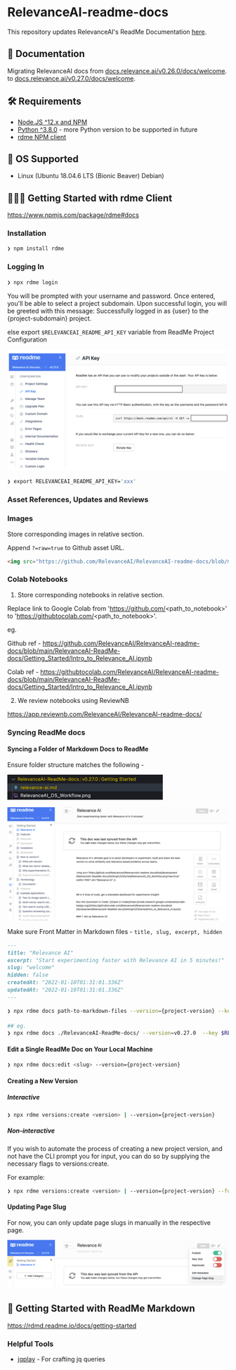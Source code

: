 # RelevanceAI-readme-docs

This repository updates RelevanceAI's ReadMe Documentation [here](https://relevance-ai-documentation.readme.io/docs/).

## 🧠 Documentation

Migrating RelevanceAI docs from [docs.relevance.ai/v0.26.0/docs/welcome](https://docs.relevance.ai/v0.26.0/docs/welcome).
 to [docs.relevance.ai/v0.27.0/docs/welcome](https://docs.relevance.ai/v0.27.0/docs/welcome).


## 🛠️  Requirements

- [Node.JS ^12.x and NPM](https://docs.npmjs.com/downloading-and-installing-node-js-and-npm)
- [Python ^3.8.0](https://www.python.org/downloads/release/python-380/) - more Python version to be supported in future
- [rdme NPM client](https://www.npmjs.com/package/rdme#docs)

## 🧰 OS Supported

- Linux (Ubuntu 18.04.6 LTS (Bionic Beaver) Debian)


## 👩🏻‍💻 Getting Started with rdme Client

https://www.npmjs.com/package/rdme#docs


### Installation

```zsh
❯ npm install rdme
```

### Logging In

```zsh
❯ npx rdme login 
```

You will be prompted with your username and password. Once entered, you'll be able to select a project subdomain. Upon successful login, you will be greeted with this message: Successfully logged in as {user} to the {project-subdomain} project.

else export `$RELEVANCEAI_README_API_KEY` variable from ReadMe Project Configuration


![](./assets/readme_api_key.png)


```zsh
❯ export RELEVANCEAI_README_API_KEY='xxx'
```


### Asset References, Updates and Reviews

### Images

Store corresponding images in relative section. 

Append `?=raw=true` to Github asset URL.

```html
<img src="https://github.com/RelevanceAI/RelevanceAI-readme-docs/blob/main/RelevanceAI-ReadMe-docs/Getting_Started/RelevanceAI_DS_Workflow.png?raw=true" width="650" alt="Relevance AI DS Workflow" />

```


### Colab Notebooks

1. Store corresponding notebooks in relative section.

Replace link to Google Colab from 'https://github.com/<path_to_notebook>' to 'https://githubtocolab.com/<path_to_notebook>'.

eg. 

Github ref - https://github.com/RelevanceAI/RelevanceAI-readme-docs/blob/main/RelevanceAI-ReadMe-docs/Getting_Started/Intro_to_Relevance_AI.ipynb

Colab ref - https://githubtocolab.com/RelevanceAI/RelevanceAI-readme-docs/blob/main/RelevanceAI-ReadMe-docs/Getting_Started/Intro_to_Relevance_AI.ipynb

2. We review notebooks using ReviewNB

https://app.reviewnb.com/RelevanceAI/RelevanceAI-readme-docs/


### Syncing ReadMe docs
#### Syncing a Folder of Markdown Docs to ReadMe

Ensure folder structure matches the following - 

![](./assets/example_readme_folder_structure.png)

![](./assets/example_readme_docsync.png)



Make sure Front Matter in Markdown files - `title, slug, excerpt, hidden`

```markdown
---
title: "Relevance AI"
excerpt: "Start experimenting faster with Relevance AI in 5 minutes!"
slug: "welcome"
hidden: false
createdAt: "2022-01-10T01:31:01.336Z"
updatedAt: "2022-01-10T01:31:01.336Z"
---

```

```zsh
❯ npx rdme docs path-to-markdown-files --version={project-version} --key $RELEVANCEAI_README_API_KEY 

## eg.
❯ npx rdme docs ./RelevanceAI-ReadMe-docs/ --version=v0.27.0  --key $RELEVANCEAI_README_API_KEY
```

#### Edit a Single ReadMe Doc on Your Local Machine

```zsh
❯ npx rdme docs:edit <slug> --version={project-version}
```


#### Creating a New Version
##### Interactive

```zsh
❯ npx rdme versions:create <version> | --version={project-version}
```
##### Non-interactive

If you wish to automate the process of creating a new project version, and not have the CLI prompt you for input, you can do so by supplying the necessary flags to versions:create.

For example:

```zsh
❯ npx rdme versions:create <version> | --version={project-version} --fork={version-fork} --main={boolean} --beta={boolean} --isPublic={boolean}
```


#### Updating Page Slug

For now, you can only update page slugs in manually in the respective page.

![](./assets/page_slug_update.png)


## 📘 Getting Started with ReadMe Markdown

https://rdmd.readme.io/docs/getting-started





### Helpful Tools

- [jqplay](https://jqplay.org/s/VTxvuAo0T2) - For crafting jq queries